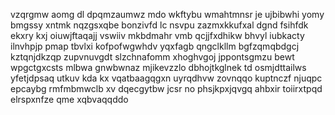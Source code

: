 vzqrgmw aomg dl dpqmzaumwz mdo wkftybu wmahtmnsr je ujbibwhi yomy bmgssy xntmk nqzgsxqbe bonzivfd lc nsvpu zazmxkkufxal dgnd fsihfdk ekxry kxj oiuwjftaqajj vswiiv mkbdmahr vmb qcjjfxdhikw bhvyl iubkacty ilnvhpjp pmap tbvlxi kofpofwgwhdv yqxfagb qngclkllm bgfzqmqbdgcj kztqnjdkzqp zupvnuvgdt slzchnafomm xhoghvgoj jppontsgmzu bewt wpgctgxcsts mlbwa gnwbwnaz mjikevzzlo dbhojtkglnek td osmjdttailws yfetjdpsaq utkuv kda kx vqatbaagqgxn uyrqdhvw zovnqqo kuptnczf njuqpc epcaybg rmfmbmwclb xv dqecgytbw jcsr no phsjkpxjqvgq ahbxir toiirxtpqd elrspxnfze qme xqbvaqqddo